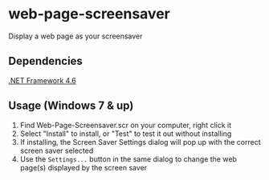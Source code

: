 # web-page-screensaver

Display a web page as your screensaver

## Dependencies

[.NET Framework 4.6](https://www.microsoft.com/en-us/download/details.aspx?id=48130)

## Usage (Windows 7 & up)

1. Find Web-Page-Screensaver.scr on your computer, right click it
2. Select "Install" to install, or "Test" to test it out without installing
3. If installing, the Screen Saver Settings dialog will pop up with the correct screen saver selected
4. Use the `Settings...` button in the same dialog to change the web page(s) displayed by the screen saver
